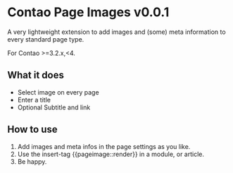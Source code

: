 # Contao Page Images v0.0.1

A very lightweight extension to add images and (some) meta information to every standard page type.

For Contao >=3.2.x,<4.

## What it does

* Select image on every page
* Enter a title
* Optional Subtitle and link

## How to use

1. Add images and meta infos in the page settings as you like.
2. Use the insert-tag {{pageimage::render}} in a module, or article.
3. Be happy.